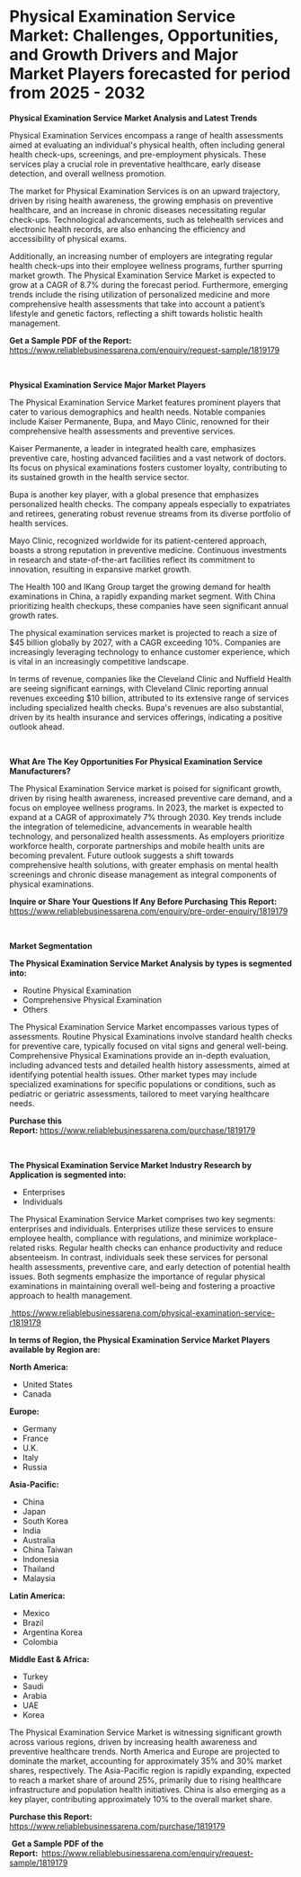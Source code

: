 <p><h1>Physical Examination Service Market: Challenges, Opportunities, and Growth Drivers and Major Market Players forecasted for period from 2025 - 2032</h1></p><p><strong>Physical Examination Service Market Analysis and Latest Trends</strong></p>
<p><p>Physical Examination Services encompass a range of health assessments aimed at evaluating an individual's physical health, often including general health check-ups, screenings, and pre-employment physicals. These services play a crucial role in preventative healthcare, early disease detection, and overall wellness promotion.</p><p>The market for Physical Examination Services is on an upward trajectory, driven by rising health awareness, the growing emphasis on preventive healthcare, and an increase in chronic diseases necessitating regular check-ups. Technological advancements, such as telehealth services and electronic health records, are also enhancing the efficiency and accessibility of physical exams. </p><p>Additionally, an increasing number of employers are integrating regular health check-ups into their employee wellness programs, further spurring market growth. The Physical Examination Service Market is expected to grow at a CAGR of 8.7% during the forecast period. Furthermore, emerging trends include the rising utilization of personalized medicine and more comprehensive health assessments that take into account a patient’s lifestyle and genetic factors, reflecting a shift towards holistic health management.</p></p>
<p><strong>Get a Sample PDF of the Report:&nbsp;</strong> <a href="https://www.reliablebusinessarena.com/enquiry/request-sample/1819179?utm_campaign=1891&utm_medium=2&utm_source=Github&utm_content=ia&utm_term=14042025&utm_id=physical-examination-service">https://www.reliablebusinessarena.com/enquiry/request-sample/1819179</a></p>
<p>&nbsp;</p>
<p><strong>Physical Examination Service Major Market Players</strong></p>
<p><p>The Physical Examination Service Market features prominent players that cater to various demographics and health needs. Notable companies include Kaiser Permanente, Bupa, and Mayo Clinic, renowned for their comprehensive health assessments and preventive services. </p><p>Kaiser Permanente, a leader in integrated health care, emphasizes preventive care, hosting advanced facilities and a vast network of doctors. Its focus on physical examinations fosters customer loyalty, contributing to its sustained growth in the health service sector.</p><p>Bupa is another key player, with a global presence that emphasizes personalized health checks. The company appeals especially to expatriates and retirees, generating robust revenue streams from its diverse portfolio of health services.</p><p>Mayo Clinic, recognized worldwide for its patient-centered approach, boasts a strong reputation in preventive medicine. Continuous investments in research and state-of-the-art facilities reflect its commitment to innovation, resulting in expansive market growth.</p><p>The Health 100 and IKang Group target the growing demand for health examinations in China, a rapidly expanding market segment. With China prioritizing health checkups, these companies have seen significant annual growth rates.</p><p>The physical examination services market is projected to reach a size of $45 billion globally by 2027, with a CAGR exceeding 10%. Companies are increasingly leveraging technology to enhance customer experience, which is vital in an increasingly competitive landscape.</p><p>In terms of revenue, companies like the Cleveland Clinic and Nuffield Health are seeing significant earnings, with Cleveland Clinic reporting annual revenues exceeding $10 billion, attributed to its extensive range of services including specialized health checks. Bupa's revenues are also substantial, driven by its health insurance and services offerings, indicating a positive outlook ahead.</p></p>
<p>&nbsp;</p>
<p><strong>What Are The Key Opportunities For Physical Examination Service Manufacturers?</strong></p>
<p><p>The Physical Examination Service market is poised for significant growth, driven by rising health awareness, increased preventive care demand, and a focus on employee wellness programs. In 2023, the market is expected to expand at a CAGR of approximately 7% through 2030. Key trends include the integration of telemedicine, advancements in wearable health technology, and personalized health assessments. As employers prioritize workforce health, corporate partnerships and mobile health units are becoming prevalent. Future outlook suggests a shift towards comprehensive health solutions, with greater emphasis on mental health screenings and chronic disease management as integral components of physical examinations.</p></p>
<p><strong>Inquire or Share Your Questions If Any Before Purchasing This Report:</strong> <a href="https://www.reliablebusinessarena.com/enquiry/pre-order-enquiry/1819179?utm_campaign=1891&utm_medium=2&utm_source=Github&utm_content=ia&utm_term=14042025&utm_id=physical-examination-service">https://www.reliablebusinessarena.com/enquiry/pre-order-enquiry/1819179</a></p>
<p>&nbsp;</p>
<p><strong>Market Segmentation</strong></p>
<p><strong>The Physical Examination Service Market Analysis by types is segmented into:</strong></p>
<p><ul><li>Routine Physical Examination</li><li>Comprehensive Physical Examination</li><li>Others</li></ul></p>
<p><p>The Physical Examination Service Market encompasses various types of assessments. Routine Physical Examinations involve standard health checks for preventive care, typically focused on vital signs and general well-being. Comprehensive Physical Examinations provide an in-depth evaluation, including advanced tests and detailed health history assessments, aimed at identifying potential health issues. Other market types may include specialized examinations for specific populations or conditions, such as pediatric or geriatric assessments, tailored to meet varying healthcare needs.</p></p>
<p><strong>Purchase this Report:&nbsp;</strong><a href="https://www.reliablebusinessarena.com/purchase/1819179?utm_campaign=1891&utm_medium=2&utm_source=Github&utm_content=ia&utm_term=14042025&utm_id=physical-examination-service">https://www.reliablebusinessarena.com/purchase/1819179</a></p>
<p>&nbsp;</p>
<p><strong>The Physical Examination Service Market Industry Research by Application is segmented into:</strong></p>
<p><ul><li>Enterprises</li><li>Individuals</li></ul></p>
<p><p>The Physical Examination Service Market comprises two key segments: enterprises and individuals. Enterprises utilize these services to ensure employee health, compliance with regulations, and minimize workplace-related risks. Regular health checks can enhance productivity and reduce absenteeism. In contrast, individuals seek these services for personal health assessments, preventive care, and early detection of potential health issues. Both segments emphasize the importance of regular physical examinations in maintaining overall well-being and fostering a proactive approach to health management.</p></p>
<p><a href="https://www.reliablebusinessarena.com/physical-examination-service-r1819179?utm_campaign=1891&utm_medium=2&utm_source=Github&utm_content=ia&utm_term=14042025&utm_id=physical-examination-service">&nbsp;https://www.reliablebusinessarena.com/physical-examination-service-r1819179</a></p>
<p><strong>In terms of Region, the Physical Examination Service Market Players available by Region are:</strong></p>
<p>
    <p> <strong> North America: </strong>
        <ul>
            <li>United States</li>
            <li>Canada</li>
        </ul>
        </p> 
    <p> <strong> Europe: </strong>
        <ul>
            <li>Germany</li>
            <li>France</li>
            <li>U.K.</li>
            <li>Italy</li>
            <li>Russia</li>
        </ul>
        </p> 
    <p> <strong> Asia-Pacific: </strong>
        <ul>
            <li>China</li>
            <li>Japan</li>
            <li>South Korea</li>
            <li>India</li>
            <li>Australia</li>
            <li>China Taiwan</li>
            <li>Indonesia</li>
            <li>Thailand</li>
            <li>Malaysia</li>
        </ul>
        </p> 
    <p> <strong> Latin America: </strong>
        <ul>
            <li>Mexico</li>
            <li>Brazil</li>
            <li>Argentina Korea</li>
            <li>Colombia</li>
        </ul>
        </p> 
    <p> <strong> Middle East & Africa: </strong>
        <ul>
            <li>Turkey</li>
            <li>Saudi</li>
            <li>Arabia</li>
            <li>UAE</li>
            <li>Korea</li>
        </ul>
    </p>
    </p>
<p><p>The Physical Examination Service Market is witnessing significant growth across various regions, driven by increasing health awareness and preventive healthcare trends. North America and Europe are projected to dominate the market, accounting for approximately 35% and 30% market shares, respectively. The Asia-Pacific region is rapidly expanding, expected to reach a market share of around 25%, primarily due to rising healthcare infrastructure and population health initiatives. China is also emerging as a key player, contributing approximately 10% to the overall market share.</p></p>
<p><strong>Purchase this Report: </strong><a href="https://www.reliablebusinessarena.com/purchase/1819179?utm_campaign=1891&utm_medium=2&utm_source=Github&utm_content=ia&utm_term=14042025&utm_id=physical-examination-service">https://www.reliablebusinessarena.com/purchase/1819179</a></p>
<p>&nbsp;<strong>Get a Sample PDF of the Report:&nbsp;&nbsp;</strong><a href="https://www.reliablebusinessarena.com/enquiry/request-sample/1819179?utm_campaign=1891&utm_medium=2&utm_source=Github&utm_content=ia&utm_term=14042025&utm_id=physical-examination-service">https://www.reliablebusinessarena.com/enquiry/request-sample/1819179</a></p>
<p><strong></strong></p>
<p><p></p><p></p><p></p></p>